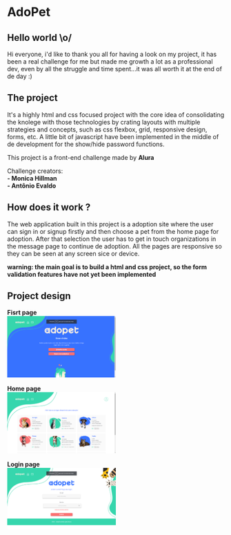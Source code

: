 
# AdoPet

## Hello world \o/
Hi everyone, i'd like to thank you all for having a look on my project, it has been a real challenge for me but made me growth a lot as a professional dev, even by all the struggle and time spent...it was all worth it at the end of de day :)<br>

## The project
It's a highly html and css focused project with the core idea of consolidating the knolege with those technologies by crating layouts with multiple strategies and concepts, such as css flexbox, grid, responsive design, forms, etc. A little bit of javascript have been implemented in the middle of de development for the show/hide password functions. 

This project is a front-end challenge made by **Alura**

Challenge creators:<br> 
**- Monica Hillman**<br>
**- Antônio Evaldo**

## How does it work ?
The web application built in this project is a adoption site where the user can sign in or signup firstly and then choose a pet from the home page for adoption. After that selection the user has to get in touch organizations in the message page to continue de adoption. All the pages are responsive so they can be seen at any screen sice or device.

**warning: the main goal is to build a html and css project, so the form validation features have not yet been implemented**


## Project design

**Fisrt page**<br>
 <img width=50% textAlign="center" src="./img/screenshots/telaInicial.png" alt="Home page">
 
 **Home page**<br>
 <img width=50% src="./img/screenshots/telaHome.png" alt="Home page">
   
 **Login page**<br>
 <img width=50% src="./img/screenshots/telaLogin.png" alt="Home page">
